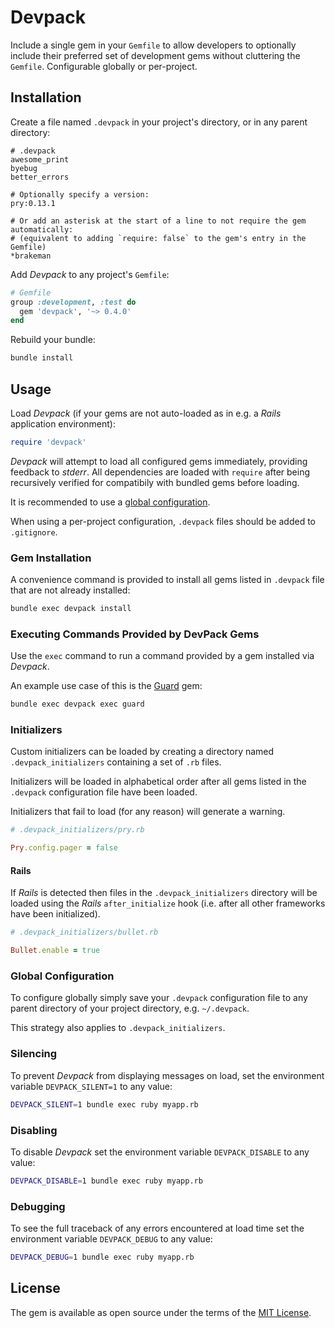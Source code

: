 # Devpack

Include a single gem in your `Gemfile` to allow developers to optionally include their preferred set of development gems without cluttering the `Gemfile`. Configurable globally or per-project.

## Installation

Create a file named `.devpack` in your project's directory, or in any parent directory:

```
# .devpack
awesome_print
byebug
better_errors

# Optionally specify a version:
pry:0.13.1

# Or add an asterisk at the start of a line to not require the gem automatically:
# (equivalent to adding `require: false` to the gem's entry in the Gemfile)
*brakeman
```

Add _Devpack_ to any project's `Gemfile`:

```ruby
# Gemfile
group :development, :test do
  gem 'devpack', '~> 0.4.0'
end
```

Rebuild your bundle:

```bash
bundle install
```

## Usage

Load _Devpack_ (if your gems are not auto-loaded as in e.g. a _Rails_ application environment):

```ruby
require 'devpack'
```

_Devpack_ will attempt to load all configured gems immediately, providing feedback to _stderr_. All dependencies are loaded with `require` after being recursively verified for compatibily with bundled gems before loading.

It is recommended to use a [global configuration](#global-configuration).

When using a per-project configuration, `.devpack` files should be added to `.gitignore`.

### Gem Installation

A convenience command is provided to install all gems listed in `.devpack` file that are not already installed:

```bash
bundle exec devpack install
```

### Executing Commands Provided by DevPack Gems

Use the `exec` command to run a command provided by a gem installed via _Devpack_.

An example use case of this is the [Guard](https://github.com/guard/guard) gem:

```bash
bundle exec devpack exec guard
```

### Initializers

Custom initializers can be loaded by creating a directory named `.devpack_initializers` containing a set of `.rb` files.

Initializers will be loaded in alphabetical order after all gems listed in the `.devpack` configuration file have been loaded.

Initializers that fail to load (for any reason) will generate a warning.

```ruby
# .devpack_initializers/pry.rb

Pry.config.pager = false
```

#### Rails

If _Rails_ is detected then files in the `.devpack_initializers` directory will be loaded using the _Rails_ `after_initialize` hook (i.e. after all other frameworks have been initialized).

```ruby
# .devpack_initializers/bullet.rb

Bullet.enable = true
```

### Global Configuration
<a name="global-configuration"></a>
To configure globally simply save your `.devpack` configuration file to any parent directory of your project directory, e.g. `~/.devpack`.

This strategy also applies to `.devpack_initializers`.

### Silencing

To prevent _Devpack_ from displaying messages on load, set the environment variable `DEVPACK_SILENT=1` to any value:
```bash
DEVPACK_SILENT=1 bundle exec ruby myapp.rb
```

### Disabling

To disable _Devpack_ set the environment variable `DEVPACK_DISABLE` to any value:
```bash
DEVPACK_DISABLE=1 bundle exec ruby myapp.rb
```

### Debugging

To see the full traceback of any errors encountered at load time set the environment variable `DEVPACK_DEBUG` to any value:
```bash
DEVPACK_DEBUG=1 bundle exec ruby myapp.rb
```

## License

The gem is available as open source under the terms of the [MIT License](https://opensource.org/licenses/MIT).
